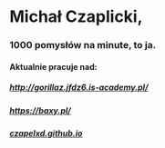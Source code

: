 # Michał Czaplicki,

### 1000 pomysłów na minute, to ja.

#### Aktualnie pracuje nad:

##### http://gorillaz.jfdz6.is-academy.pl/

##### https://baxy.pl/

##### [czapelxd.github.io](https://czapelxd.github.io)

